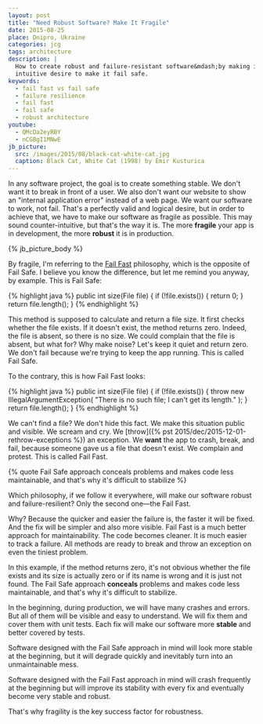 ```yaml
---
layout: post
title: "Need Robust Software? Make It Fragile"
date: 2015-08-25
place: Dnipro, Ukraine
categories: jcg
tags: architecture
description: |
  How to create robust and failure-resistant software&mdash;by making it fragile and fail fast, despite
  intuitive desire to make it fail safe.
keywords:
  - fail fast vs fail safe
  - failure resilience
  - fail fast
  - fail safe
  - robust architecture
youtube:
  - QMcDa2eyRBY
  - nCGBgI1MNwE
jb_picture:
  src: /images/2015/08/black-cat-white-cat.jpg
  caption: Black Cat, White Cat (1998) by Emir Kusturica
---
```


In any software project, the goal is to create something stable. We don't want it
to break in front of a user. We also don't want our website to show an
"internal application error" instead of a web page. We want our software
to work, not fail. That's a perfectly valid and logical desire,
but in order to achieve that, we have to make our software as fragile
as possible. This may sound counter-intuitive, but that's the way it is.
The more **fragile** your app is in development, the more **robust** it is
in production.

<!--more-->

{% jb_picture_body %}

By fragile, I'm referring to the [Fail Fast](http://martinfowler.com/ieeeSoftware/failFast.pdf)
philosophy, which is the opposite of
Fail Safe. I believe you know the difference, but let me remind you anyway,
by example. This is Fail Safe:

{% highlight java %}
public int size(File file) {
  if (!file.exists()) {
    return 0;
  }
  return file.length();
}
{% endhighlight %}

This method is supposed to calculate and return a file size. It first checks
whether the file exists. If it doesn't exist, the method returns zero. Indeed,
the file is absent, so there is no size. We could complain that the file is
absent, but what for? Why make noise? Let's keep it quiet and return zero.
We don't fail because we're trying to keep the app running. This is called Fail Safe.

To the contrary, this is how Fail Fast looks:

{% highlight java %}
public int size(File file) {
  if (!file.exists()) {
    throw new IllegalArgumentException(
      "There is no such file; I can't get its length."
    );
  }
  return file.length();
}
{% endhighlight %}

We can't find a file? We don't hide this fact. We make this situation
public and visible. We scream and cry. We
[throw]({% pst 2015/dec/2015-12-01-rethrow-exceptions %}) an exception. We **want** the
app to crash, break, and fail, because someone gave us a file that doesn't
exist. We complain and protest. This is called Fail Fast.

{% quote Fail Safe approach conceals problems and makes code less maintainable, and that's why it's difficult to stabilize %}

Which philosophy, if we follow it everywhere, will make our software
robust and failure-resilient? Only the second one&mdash;the Fail Fast.

Why? Because the quicker and easier the failure is, the faster it will
be fixed. And the fix will be simpler and also more visible. Fail Fast
is a much better approach for maintainability. The code becomes cleaner.
It is much easier to track a failure. All methods are ready to break and throw
an exception on even the tiniest problem.

In this example, if the method returns zero, it's not obvious
whether the file exists and its size is actually zero or if its name is wrong
and it is just not found. The Fail Safe approach **conceals** problems and makes
code less maintainable, and that's why it's difficult to stabilize.

In the beginning, during production, we will have many crashes and errors. But
all of them will be visible and easy to understand. We will fix them and
cover them with unit tests. Each fix will make our software more **stable**
and better covered by tests.

Software designed with the Fail Safe approach in mind will look more stable
at the beginning, but it will degrade quickly and inevitably turn into
an unmaintainable mess.

Software designed with the Fail Fast approach in mind will crash frequently
at the beginning but will improve its stability with every fix and eventually
become very stable and robust.

That's why fragility is the key success factor for robustness.

